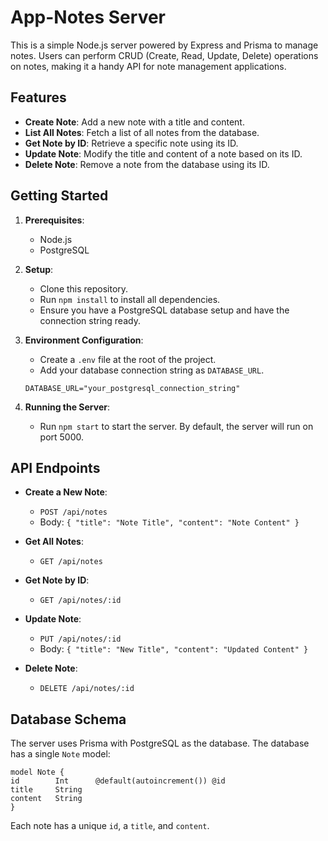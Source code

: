 # App-Notes Server

This is a simple Node.js server powered by Express and Prisma to manage notes. Users can perform CRUD (Create, Read, Update, Delete) operations on notes, making it a handy API for note management applications.

## Features

- **Create Note**: Add a new note with a title and content.
- **List All Notes**: Fetch a list of all notes from the database.
- **Get Note by ID**: Retrieve a specific note using its ID.
- **Update Note**: Modify the title and content of a note based on its ID.
- **Delete Note**: Remove a note from the database using its ID.

## Getting Started

1. **Prerequisites**:
    - Node.js
    - PostgreSQL

2. **Setup**:
    - Clone this repository.
    - Run `npm install` to install all dependencies.
    - Ensure you have a PostgreSQL database setup and have the connection string ready.

3. **Environment Configuration**:
    - Create a `.env` file at the root of the project.
    - Add your database connection string as `DATABASE_URL`.
    ```
    DATABASE_URL="your_postgresql_connection_string"
    ```

4. **Running the Server**:
    - Run `npm start` to start the server. By default, the server will run on port 5000.

## API Endpoints

- **Create a New Note**:
    - `POST /api/notes`
    - Body: `{ "title": "Note Title", "content": "Note Content" }`

- **Get All Notes**:
    - `GET /api/notes`

- **Get Note by ID**:
    - `GET /api/notes/:id`

- **Update Note**:
    - `PUT /api/notes/:id`
    - Body: `{ "title": "New Title", "content": "Updated Content" }`

- **Delete Note**:
    - `DELETE /api/notes/:id`

## Database Schema

The server uses Prisma with PostgreSQL as the database. The database has a single `Note` model:

```
model Note {
id        Int      @default(autoincrement()) @id
title     String
content   String
}
```

Each note has a unique `id`, a `title`, and `content`.


